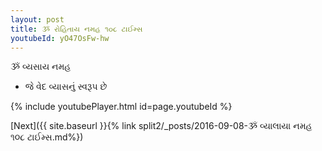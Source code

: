 ```yaml
---
layout: post
title: ૐ રોહિતાય નમહ ૧૦૮ ટાઈમ્સ
youtubeId: yO47OsFw-hw
---
```

 
 
 ૐ વ્યસાય નમહ  
 
 -  જે વેદ વ્યાસનું સ્વરૂપ છે 
 
  
 
  
 
 
 
 
 
 


{% include youtubePlayer.html id=page.youtubeId %}
 
[Next]({{ site.baseurl }}{% link  split2/_posts/2016-09-08-ૐ વ્યાલાયા નમહ ૧૦૮ ટાઈમ્સ.md%})
 
